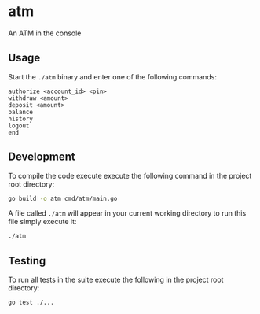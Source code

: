 # atm
An ATM in the console

## Usage
Start the `./atm` binary and enter one of the following commands:
```
authorize <account_id> <pin>
withdraw <amount>
deposit <amount>
balance
history
logout
end
```

## Development
To compile the code execute execute the following command in the project root directory:
```bash
go build -o atm cmd/atm/main.go
```

A file called `./atm` will appear in your current working directory to run this file simply execute it:
```bash
./atm
```

## Testing
To run all tests in the suite execute the following in the project root directory:
```bash
go test ./...
```
